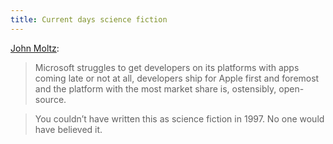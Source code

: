 ```yaml
---
title: Current days science fiction
---
```


[John Moltz](http://verynicewebsite.net/2013/07/a-planet-where-apes-evolved-from-man/):

> Microsoft struggles to get developers on its platforms with apps coming late or not at all, developers ship for Apple first and foremost and the platform with the most market share is, ostensibly, open-source.

> You couldn’t have written this as science fiction in 1997. No one would have believed it.
